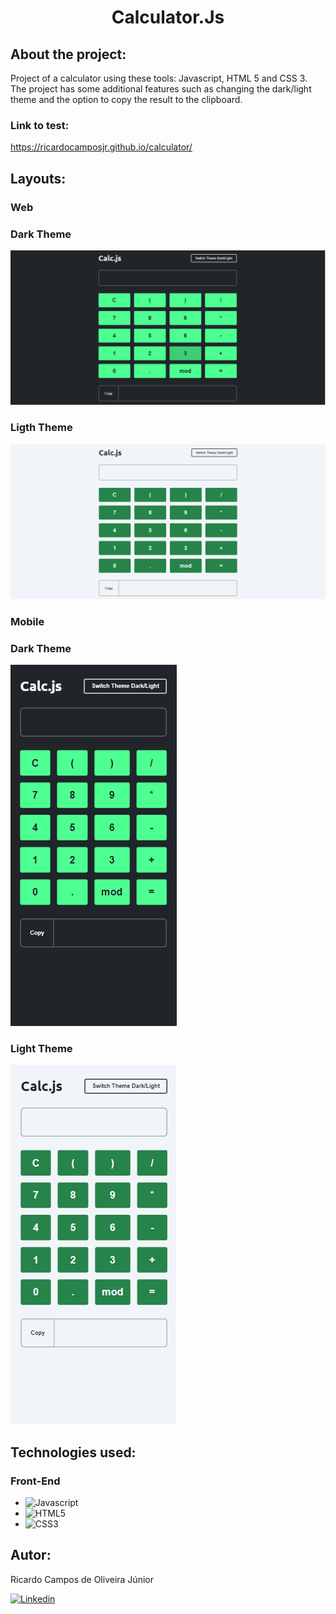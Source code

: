 <div align= "center" >

# Calculator.Js
</div>


## About the project:
 Project of a calculator using these tools: Javascript, HTML 5 and CSS 3. 
 The project has some additional features such as changing the dark/light theme and the option to copy the result to the clipboard.

### Link to test:
https://ricardocamposjr.github.io/calculator/ 

## Layouts:

### Web

### Dark Theme
![Web](https://github.com/RicardoCamposJr/calculator/blob/main/assets/calculatorWebDark.PNG?raw=true)

### Ligth Theme
![Web](https://github.com/RicardoCamposJr/calculator/blob/main/assets/caculatorWebLight.PNG?raw=true)

### Mobile

### Dark Theme

![Web](https://github.com/RicardoCamposJr/calculator/blob/main/assets/calculatorMobileDark.PNG?raw=true)

### Light Theme

![Web](https://github.com/RicardoCamposJr/calculator/blob/main/assets/calculatorMobileLight.PNG?raw=true)

## Technologies used:
### Front-End
- ![Javascript](https://img.shields.io/badge/JavaScript-F7DF1E?style=for-the-badge&logo=javascript&logoColor=black)
- ![HTML5](https://img.shields.io/badge/HTML5-E34F26?style=for-the-badge&logo=html5&logoColor=white)
- ![CSS3](https://img.shields.io/badge/CSS3-1572B6?style=for-the-badge&logo=css3&logoColor=white)

## Autor:
Ricardo Campos de Oliveira Júnior

[![Linkedin](https://img.shields.io/badge/LinkedIn-0077B5?style=for-the-badge&logo=linkedin&logoColor=white)](https://www.linkedin.com/in/ricardocamposdeoliveirajr)
